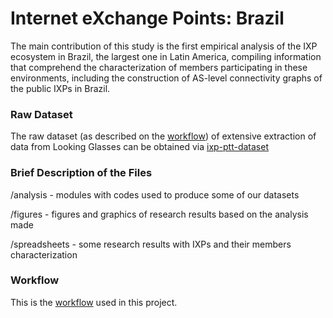 # Internet eXchange Points: Brazil
The main contribution of this study is the first empirical analysis of the IXP ecosystem in Brazil, the largest one in Latin America, compiling information that comprehend the characterization of members participating in these environments, including the construction of AS-level connectivity graphs of the public IXPs in Brazil.

### Raw Dataset
The raw dataset (as described on the [workflow](https://github.com/intrig-unicamp/ixp-ptt-br/raw/master/figures/workflow/workflow_PttProject.jpg)) of extensive extraction of data from Looking Glasses can be obtained via [ixp-ptt-dataset](http://figshare.com/articles/IXPs_Brazil_Data_PTT_Metro/1314316)

### Brief Description of the Files
/analysis - modules with codes used to produce some of our datasets

/figures - figures and graphics of research results based on the analysis made

/spreadsheets - some research results with IXPs and their members characterization


### Workflow 
This is the [workflow](https://github.com/intrig-unicamp/ixp-ptt-br/raw/master/figures/workflow/workflow_PttProject.jpg) used in this project.
